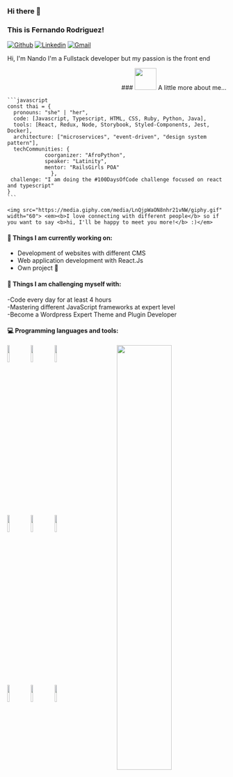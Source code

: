 ### Hi there 👋 
### This is Fernando Rodriguez!

[![Github](https://img.shields.io/badge/-Github-000?style=flat&logo=Github&logoColor=white)](https://github.com/nandordgzz)
[![Linkedin](https://img.shields.io/badge/-LinkedIn-blue?style=flat&logo=Linkedin&logoColor=white)](https://www.linkedin.com/in/nando-rodr%C3%ADguez-moya-151420183/)
[![Gmail](https://img.shields.io/badge/-Gmail-c14438?style=flat&logo=Gmail&logoColor=white)](mailto:fnando.rdgzz@gmail.com)

Hi, I'm Nando I'm a Fullstack developer but my passion is the front end

<p align="right" height="auto">
	### <img src="https://media.giphy.com/media/VgCDAzcKvsR6OM0uWg/giphy.gif" width="50"> A little more about me...  

	```javascript
	const thai = {
	  pronouns: "she" | "her",
	  code: [Javascript, Typescript, HTML, CSS, Ruby, Python, Java],
	  tools: [React, Redux, Node, Storybook, Styled-Components, Jest, Docker],
	  architecture: ["microservices", "event-driven", "design system pattern"],
	  techCommunities: {
				coorganizer: "AfroPython",
				speaker: "Latinity",
				mentor: "RailsGirls POA"
			      },
	 challenge: "I am doing the #100DaysOfCode challenge focused on react and typescript"
	}
	```

	<img src="https://media.giphy.com/media/LnQjpWaON8nhr21vNW/giphy.gif" width="60"> <em><b>I love connecting with different people</b> so if you want to say <b>hi, I'll be happy to meet you more!</b> :)</em>	
</p>


#### 🌱 Things I am currently working on: 
- Development of websites with different CMS 
- Web application development with React.Js
- Own project 🚀 

#### :muscle: Things I am challenging myself with:
-Code every day for at least 4 hours<br>
-Mastering different JavaScript frameworks at expert level<br>
-Become a Wordpress Expert Theme and Plugin Developer<br>

#### :computer: Programming languages and tools: 
<p>
	<img width="50%" align="right" src="https://github-readme-stats.vercel.app/api?username=nandordgzz&show_icons=true&hide_border=true" />

<code><img width="10%" src="https://www.vectorlogo.zone/logos/php/php-ar21.svg"></code>
<code><img width="10%" src="https://www.vectorlogo.zone/logos/javascript/javascript-ar21.svg"></code>
<code><img width="10%" src="https://www.vectorlogo.zone/logos/netlifyapp_watercss/netlifyapp_watercss-ar21.svg"></code>
<br />
<code><img width="10%" src="https://www.vectorlogo.zone/logos/reactjs/reactjs-ar21.svg"></code>
<code><img width="10%" src="https://www.vectorlogo.zone/logos/getbootstrap/getbootstrap-ar21.svg"></code>
<code><img width="10%" src="https://www.vectorlogo.zone/logos/mysql/mysql-ar21.svg"></code>
<br />
<code><img width="10%" src="https://www.vectorlogo.zone/logos/wordpress/wordpress-ar21.svg"></code>
<code><img width="10%" src="https://www.vectorlogo.zone/logos/nodejs/nodejs-ar21.svg"></code>
<code><img width="10%" src="https://www.vectorlogo.zone/logos/jquery/jquery-ar21.svg"></code>
</p>
